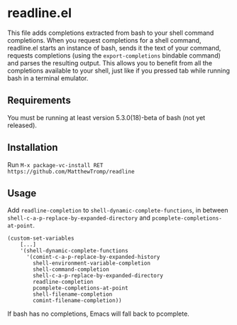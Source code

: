 # readline.el
This file adds completions extracted from bash to your shell command completions.
When you request completions for a shell command,
readline.el starts an instance of bash,
sends it the text of your command,
requests completions (using the `export-completions` bindable command)
and parses the resulting output.
This allows you to benefit from all the completions available to your shell,
just like if you pressed tab while running bash in a terminal emulator.

## Requirements
You must be running at least version 5.3.0(18)-beta of bash (not yet released).

## Installation
Run `M-x package-vc-install RET https://github.com/MatthewTromp/readline`

## Usage
Add `readline-completion` to `shell-dynamic-complete-functions`, in between `shell-c-a-p-replace-by-expanded-directory` and `pcomplete-completions-at-point`.
```
(custom-set-variables 
    [...]
    '(shell-dynamic-complete-functions
      '(comint-c-a-p-replace-by-expanded-history 
        shell-environment-variable-completion 
        shell-command-completion 
        shell-c-a-p-replace-by-expanded-directory 
        readline-completion 
        pcomplete-completions-at-point
        shell-filename-completion
        comint-filename-completion))
```
If bash has no completions, Emacs will fall back to pcomplete.
